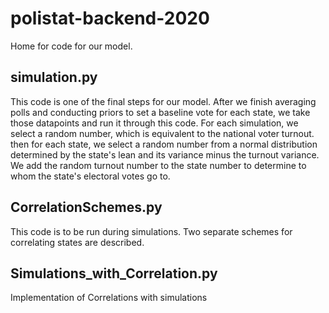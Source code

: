 # polistat-backend-2020
Home for code for our model.
## simulation.py
This code is one of the final steps for our model. After we finish averaging polls and conducting priors to set a baseline vote for each state, we take those datapoints and run it through this code. For each simulation, we select a random number, which is equivalent to the national voter turnout. then for each state, we select a random number from a normal distribution determined by the state's lean and its variance minus the turnout variance. We add the random turnout number to the state number to determine to whom the state's electoral votes go to.
## CorrelationSchemes.py
This code is to be run during simulations. Two separate schemes for correlating states are described.
## Simulations_with_Correlation.py
Implementation of Correlations with simulations
